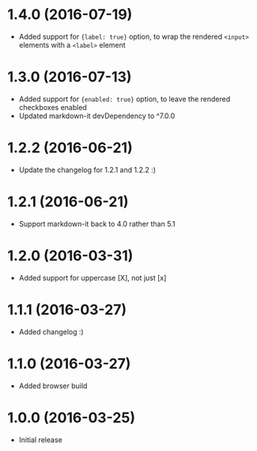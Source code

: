 # 1.4.0 (2016-07-19)

* Added support for `{label: true}` option, to wrap the rendered
  `<input>` elements with a `<label>` element

# 1.3.0 (2016-07-13)

* Added support for `{enabled: true}` option, to leave the rendered
  checkboxes enabled
* Updated markdown-it devDependency to ^7.0.0

# 1.2.2 (2016-06-21)

* Update the changelog for 1.2.1 and 1.2.2 :)

# 1.2.1 (2016-06-21)

* Support markdown-it back to 4.0 rather than 5.1

# 1.2.0 (2016-03-31)

* Added support for uppercase [X], not just [x]

# 1.1.1 (2016-03-27)

* Added changelog :)

# 1.1.0 (2016-03-27)

* Added browser build

# 1.0.0 (2016-03-25)

* Initial release
